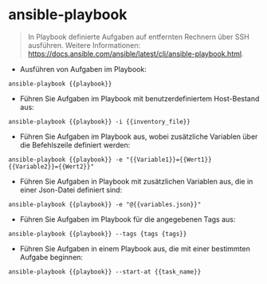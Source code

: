 # ansible-playbook

> In Playbook definierte Aufgaben auf entfernten Rechnern über SSH ausführen.
> Weitere Informationen: <https://docs.ansible.com/ansible/latest/cli/ansible-playbook.html>.

- Ausführen von Aufgaben im Playbook:

`ansible-playbook {{playbook}}`

- Führen Sie Aufgaben im Playbook mit benutzerdefiniertem Host-Bestand aus:

`ansible-playbook {{playbook}} -i {{inventory_file}}`

- Führen Sie Aufgaben im Playbook aus, wobei zusätzliche Variablen über die Befehlszeile definiert werden:

`ansible-playbook {{playbook}} -e "{{Variable1}}={{Wert1}} {{Variable2}}={{Wert2}}"`

- Führen Sie Aufgaben in Playbook mit zusätzlichen Variablen aus, die in einer Json-Datei definiert sind:

`ansible-playbook {{playbook}} -e "@{{variables.json}}"`

- Führen Sie Aufgaben im Playbook für die angegebenen Tags aus:

`ansible-playbook {{playbook}} --tags {tags {tags}}`

- Führen Sie Aufgaben in einem Playbook aus, die mit einer bestimmten Aufgabe beginnen:

`ansible-playbook {{playbook}} --start-at {{task_name}}`
